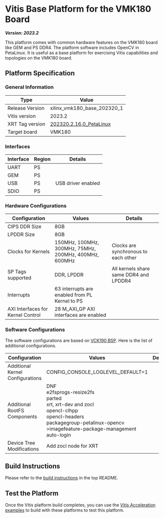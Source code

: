 # Vitis Base Platform for the VMK180 Board

***Version: 2023.2***

This platform comes with common hardware features on the VMK180 board like GEM and PS DDR4. The platform software includes OpenCV in PetaLinux. It is useful as a base platform for exercising Vitis capabilities and topologies on the VMK180 board.

## Platform Specification

### General Information

| Type              | Value                       |
| ----------------- | --------------------------- |
| Release Version   | xilinx_vmk180_base_202320_1 |
| Vitis version     | 2023.2                      |
| XRT Tag version   | [202320.2.16.0_PetaLinux](https://github.com/Xilinx/XRT/releases/tag/202320.2.16.0_PetaLinux)     |
| Target board      | VMK180                      |

### Interfaces

| Interface | Region | Details            |
| --------- | ------ | ------------------ |
| UART      | PS     |                    |
| GEM       | PS     |                    |
| USB       | PS     | USB driver enabled |
| SDIO      | PS     |                    |

### Hardware Configurations

| Configuration                 | Values                                                | Details                             |
| ----------------------------- | ----------------------------------------------------- | ------------------------------------|
| CIPS DDR Size                 | 8GB                                                   |                                     |
| LPDDR Size                    |  8GB                                                  |                                     |
| Clocks for Kernels            | 150MHz, 100MHz, 300MHz, 75MHz, 200MHz, 400MHz, 600MHz | Clocks are synchronous to each other|
| SP Tags supported             | DDR, LPDDR                                            | All kernels share same DDR4 and LPDDR4 |
| Interrupts                    | 63 interrupts are enabled from PL Kernel to PS        |                                     |
| AXI Interfaces for Kernel Control | 28 M_AXI_GP AXI interfaces are enabled            |                                     |

### Software Configurations

The software configurations are based on [VCK190 BSP](https://www.author.xilinx.com/member/vck190-ea.html#tools). Here is the list of additional configurations.

| Configuration                    | Values                                                       | Details |
| -------------------------------- | ------------------------------------------------------------ | ------- |
| Additional Kernel Configurations | CONFIG_CONSOLE_LOGLEVEL_DEFAULT=1                            |         |
| Additional RootFS Components     | DNF<br />e2fsprogs-resize2fs<br />parted<br />xrt, xrt-dev and zocl<br />opencl-clhpp<br />opencl-headers<br />packagegroup-petalinux-opencv<br />>imagefeature-package-management<br />auto-login |         |
| Device Tree Modifications        | Add zocl node for XRT                                       |         |

## Build Instructions

Please refer to the [build instructions](../../README.md#build-instructions) in the top README.

## Test the Platform

Once the Vitis platform build completes, you can use the [Vitis Acceleration examples](https://github.com/Xilinx/Vitis_Accel_Examples) to build with these platforms to test this platform.
